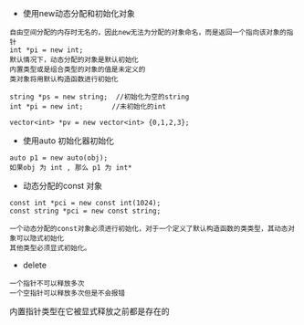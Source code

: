 + 使用new动态分配和初始化对象
```
自由空间分配的内存时无名的，因此new无法为分配的对象命名，而是返回一个指向该对象的指针
int *pi = new int;
默认情况下，动态分配的对象是默认初始化
内置类型或是组合类型的对象的值是未定义的
类对象将用默认构造函数进行初始化

string *ps = new string;  //初始化为空的string
int *pi = new int;       //未初始化的int

vector<int> *pv = new vector<int> {0,1,2,3};

```
+ 使用auto 初始化器初始化
```
auto p1 = new auto(obj);
如果obj 为 int , 那么 p1 为 int*

```
+ 动态分配的const 对象
```
const int *pci = new const int(1024);
const string *pci = new const string;

一个动态分配的const对象必须进行初始化，对于一个定义了默认构造函数的类类型，其动态对象可以隐式初始化
其他类型必须显式初始化。

```
+ delete
```
一个指针不可以释放多次
一个空指针可以释放多次但是不会报错

```
内置指针类型在它被显式释放之前都是存在的

